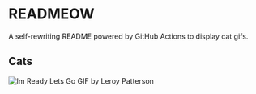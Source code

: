 # READMEOW

A self-rewriting README powered by GitHub Actions to display cat gifs.

## Cats

![Im Ready Lets Go GIF by Leroy Patterson](https://media3.giphy.com/media/CjmvTCZf2U3p09Cn0h/200.gif?cid=9acd02daex6nxcxbcfq44kn2npym0d7jvazq8ryrt09tt8rl&ep=v1_gifs_search&rid=200.gif&ct=g)
